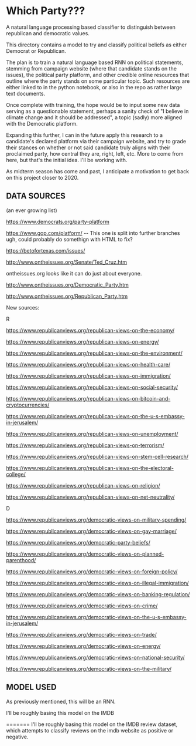Which Party???
==============

A natural language processing based classifier to distinguish between republican and democratic values. 

This directory contains a model to try and classify political beliefs as either Democrat or Republican. 

The plan is to train a natural language based RNN on political statements, stemming from campaign website (where that candidate stands on the issues), the political party platform, and other credible online resources that outline where the party stands on some particular topic. Such resources are either linked to in the python notebook, or also in the repo as rather large text documents. 

Once complete with training, the hope would be to input some new data serving as a questionable statement, perhaps a sanity check of "I believe in climate change and it should be addressed", a topic (sadly) more aligned with the Democratic platform. 

Expanding this further, I can in the future apply this research to a candidate's declared platform via their campaign website, and try to grade their stances on whether or not said candidate truly aligns with their proclaimed party, how central they are, right, left, etc. More to come from here, but that's the initial idea. I'll be working with.


As midterm season has come and past, I anticipate a motivation to get back on this project closer to 2020. 


DATA SOURCES
------------
(an ever growing list)


https://www.democrats.org/party-platform

https://www.gop.com/platform/ -- This one is split into further branches ugh, could probably do somethign with HTML to fix? 

https://betofortexas.com/issues/


http://www.ontheissues.org/Senate/Ted_Cruz.htm

ontheissues.org looks like it can do just about everyone. 


http://www.ontheissues.org/Democratic_Party.htm

http://www.ontheissues.org/Republican_Party.htm


New sources:

R

https://www.republicanviews.org/republican-views-on-the-economy/

https://www.republicanviews.org/republican-views-on-energy/

https://www.republicanviews.org/republican-views-on-the-environment/

https://www.republicanviews.org/republican-views-on-health-care/

https://www.republicanviews.org/republican-views-on-immigration/

https://www.republicanviews.org/republican-views-on-social-security/

https://www.republicanviews.org/republican-views-on-bitcoin-and-cryptocurrencies/

https://www.republicanviews.org/republican-views-on-the-u-s-embassy-in-jerusalem/

https://www.republicanviews.org/republican-views-on-unemployment/

https://www.republicanviews.org/republican-views-on-terrorism/

https://www.republicanviews.org/republican-views-on-stem-cell-research/

https://www.republicanviews.org/republican-views-on-the-electoral-college/

https://www.republicanviews.org/republican-views-on-religion/

https://www.republicanviews.org/republican-views-on-net-neutrality/


D

https://www.republicanviews.org/democratic-views-on-military-spending/

https://www.republicanviews.org/democratic-views-on-gay-marriage/

https://www.republicanviews.org/democratic-party-beliefs/

https://www.republicanviews.org/democratic-views-on-planned-parenthood/

https://www.republicanviews.org/democratic-views-on-foreign-policy/

https://www.republicanviews.org/democratic-views-on-illegal-immigration/

https://www.republicanviews.org/democratic-views-on-banking-regulation/

https://www.republicanviews.org/democratic-views-on-crime/


https://www.republicanviews.org/democratic-views-on-the-u-s-embassy-in-jerusalem/


https://www.republicanviews.org/democratic-views-on-trade/

https://www.republicanviews.org/democratic-views-on-energy/

https://www.republicanviews.org/democratic-views-on-national-security/

https://www.republicanviews.org/democratic-views-on-the-military/

MODEL USED
-----------

As previously mentioned, this will be an RNN. 

I'll be roughly basing this model on the IMDB 


=======
I'll be roughly basing this model on the IMDB review dataset, which attempts to classify reviews on the imdb website as positive or negative. 
